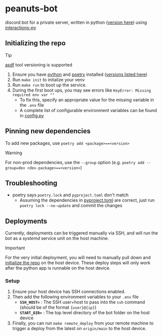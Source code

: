 # peanuts-bot
discord bot for a private server, written in python ([version here](.tool-versions)) using [interactions-py](https://github.com/interactions-py/interactions.py)

## Initializing the repo
> [!TIP]
> [asdf](https://asdf-vm.com) tool versioning is supported
1. Ensure you have [python](https://www.python.org) and [poetry](https://python-poetry.org) installed ([versions listed here](.tool-versions))
1. Run `make init` to initalize your venv
1. Run `make run` to boot up the service.
1. During the first boot ups, you may see errors like `KeyError: Missing required env var ""`
    - To fix this, specify an appropriate value for the missing variable in the `.env` file
    - A complete list of configurable environment variables can be found in [config.py](peanuts_bot/config.py)

## Pinning new dependencies
To add new packages, use `poetry add <package>==<version>`
> [!WARNING]
> For non-prod dependencies, use the `--group` option (e.g. `poetry add --group=dev <dev-package>==<version>`)

## Troubleshooting
- poetry says `poetry.lock` and `pyproject.toml` don't match
    - Assuming the dependencies in [pyproject.toml](pyproject.toml) are correct, just run `poetry lock --no-update` and commit the changes

## Deployments
Currently, deployments can be triggered manually via SSH, and will run the bot as a _systemd_ service unit on the host machine.

> [!IMPORTANT]
> For the very initial deployment, you will need to manually pull down and [initialize the repo](#initializing-the-repo) on the host device.
These deploy steps will only work after the python app is runnable on the host device.

### Setup
1. Ensure your host device has SSH connections enabled.
1. Then add the following environment variables to your `.env` file
    - **`SSH_HOST=`** : The SSH user+host to pass into the `ssh` command (should be of the format `{user}@{ip}`)
    - **`START_DIR=`** : The top level directory of the bot folder on the host device
1. Finally, you can run `make remote_deploy` from your remote machine to trigger a deploy from the latest on `origin/main` to the host device.
